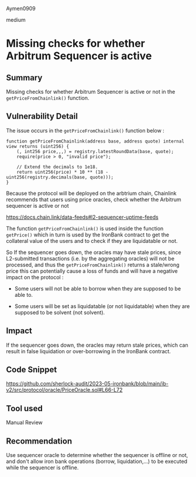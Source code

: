 Aymen0909

medium

# Missing checks for whether Arbitrum Sequencer is active

## Summary

Missing checks for whether Arbitrum Sequencer is active or not in the `getPriceFromChainlink()` function.

## Vulnerability Detail

The issue occurs in the `getPriceFromChainlink()` function below :

```solidity
function getPriceFromChainlink(address base, address quote) internal view returns (uint256) {
    (, int256 price,,,) = registry.latestRoundData(base, quote);
    require(price > 0, "invalid price");

    // Extend the decimals to 1e18.
    return uint256(price) * 10 ** (18 - uint256(registry.decimals(base, quote)));
}
```

Because the protocol will be deployed on the arbtrium chain, Chainlink recommends that users using price oracles, check whether the Arbitrum sequencer is active or not

https://docs.chain.link/data-feeds#l2-sequencer-uptime-feeds

The function `getPriceFromChainlink()` is used inside the function `getPrice()` which in turn is used by the IronBank contract to get the collateral value of the users and to check if they are liquidatable or not.

So If the sequencer goes down, the oracles may have stale prices, since L2-submitted transactions (i.e. by the aggregating oracles) will not be processed, and thus the `getPriceFromChainlink()` returns a stale/wrong price this can potentially cause a loss of funds and will have a negative impact on the protocol :

- Some users will not be able to borrow when they are supposed to be able to.

- Some users will be set as liquidatable (or not liquidatable) when they are supposed to be solvent (not solvent).

## Impact

If the sequencer goes down, the oracles may return stale prices, which can result in false liquidation or over-borrowing in the IronBank contract.

## Code Snippet

https://github.com/sherlock-audit/2023-05-ironbank/blob/main/ib-v2/src/protocol/oracle/PriceOracle.sol#L66-L72

## Tool used

Manual Review

## Recommendation

Use sequencer oracle to determine whether the sequencer is offline or not, and don't allow iron bank operations (borrow, liquidation,...) to be executed while the sequencer is offline.

